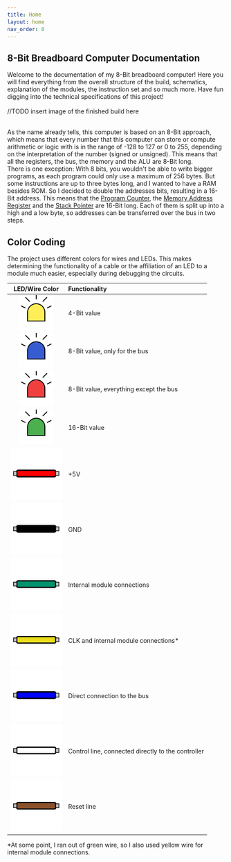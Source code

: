 ```yaml
---
title: Home
layout: home
nav_order: 0
---
```


## 8-Bit Breadboard Computer Documentation

Welcome to the documentation of my 8-Bit breadboard computer! Here you will find everything from the overall structure of the build, schematics, explanation of the modules, the instruction set and so much more. Have fun digging into the technical specifications of this project!
<br>
<br>
//TODO insert image of the finished build here
<br>
<br>

As the name already tells, this computer is based on an 8-Bit approach, which means that every number that this computer can store or compute arithmetic or logic with is in the range of -128 to 127 or 0 to 255, depending on the interpretation of the number (signed or unsigned). This means that all the registers, the bus, the memory and the ALU are 8-Bit long. <br>
There is one exception: With 8 bits, you wouldn't be able to write bigger programs, as each program could only use a maximum of 256 bytes. But some instructions are up to three bytes long, and I wanted to have a RAM besides ROM. So I decided to double the addresses bits, resulting in a 16-Bit address. This means that the [Program Counter](modules/pc.html), the [Memory Address Register](modules/mar.html) and the [Stack Pointer](modules/sp.html) are 16-Bit long. Each of them is split up into a high and a low byte, so addresses can be transferred over the bus in two steps.

## Color Coding

The project uses different colors for wires and LEDs. This makes determining the functionality of a cable or the affiliation of an LED to a module much easier, especially during debugging the circuits.

|                      LED/Wire Color                       | Functionality                                      |
| :-------------------------------------------------------: | :------------------------------------------------- |
|  ![Yellow LED Icon](resources/Icons/LEDs/yellowLED.svg)   | 4-Bit value                                        |
|    ![Blue LED Icon](resources/Icons/LEDs/blueLED.svg)     | 8-Bit value, only for the bus                      |
|     ![Red LED Icon](resources/Icons/LEDs/redLED.svg)      | 8-Bit value, everything except the bus             |
|   ![Green LED Icon](resources/Icons/LEDs/greenLED.svg)    | 16-Bit value                                       |
|   ![Red Wire Icon](resources/Icons/Wires//redWire.svg)    | +5V                                                |
|  ![Black Wire Icon](resources/Icons/Wires/blackWire.svg)  | GND                                                |
|  ![Green Wire Icon](resources/Icons/Wires/greenWire.svg)  | Internal module connections                        |
| ![Yellow Wire Icon](resources/Icons/Wires/yellowWire.svg) | CLK and internal module connections\*              |
|   ![Blue Wire Icon](resources/Icons/Wires/blueWire.svg)   | Direct connection to the bus                       |
|  ![White Wire Icon](resources/Icons/Wires/whiteWire.svg)  | Control line, connected directly to the controller |
|  ![Brown Wire Icon](resources/Icons/Wires/brownWire.svg)  | Reset line                                         |

\*At some point, I ran out of green wire, so I also used yellow wire for internal module connections.

